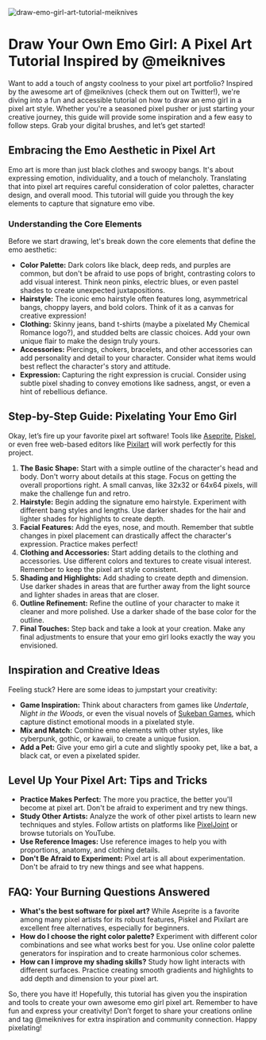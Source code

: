 ![draw-emo-girl-art-tutorial-meiknives](https://images.pexels.com/photos/18920008/pexels-photo-18920008.jpeg?auto=compress&cs=tinysrgb&fit=crop&h=627&w=1200)

# Draw Your Own Emo Girl: A Pixel Art Tutorial Inspired by @meiknives

Want to add a touch of angsty coolness to your pixel art portfolio? Inspired by the awesome art of @meiknives (check them out on Twitter!), we're diving into a fun and accessible tutorial on how to draw an emo girl in a pixel art style. Whether you're a seasoned pixel pusher or just starting your creative journey, this guide will provide some inspiration and a few easy to follow steps. Grab your digital brushes, and let’s get started!

## Embracing the Emo Aesthetic in Pixel Art

Emo art is more than just black clothes and swoopy bangs. It's about expressing emotion, individuality, and a touch of melancholy. Translating that into pixel art requires careful consideration of color palettes, character design, and overall mood. This tutorial will guide you through the key elements to capture that signature emo vibe.

### Understanding the Core Elements

Before we start drawing, let's break down the core elements that define the emo aesthetic:

*   **Color Palette:** Dark colors like black, deep reds, and purples are common, but don't be afraid to use pops of bright, contrasting colors to add visual interest. Think neon pinks, electric blues, or even pastel shades to create unexpected juxtapositions.
*   **Hairstyle:** The iconic emo hairstyle often features long, asymmetrical bangs, choppy layers, and bold colors. Think of it as a canvas for creative expression!
*   **Clothing:** Skinny jeans, band t-shirts (maybe a pixelated My Chemical Romance logo?), and studded belts are classic choices. Add your own unique flair to make the design truly yours.
*   **Accessories:** Piercings, chokers, bracelets, and other accessories can add personality and detail to your character. Consider what items would best reflect the character's story and attitude.
*   **Expression:** Capturing the right expression is crucial. Consider using subtle pixel shading to convey emotions like sadness, angst, or even a hint of rebellious defiance.

## Step-by-Step Guide: Pixelating Your Emo Girl

Okay, let’s fire up your favorite pixel art software! Tools like [Aseprite](https://www.aseprite.org/), [Piskel](https://www.piskelapp.com/), or even free web-based editors like [Pixilart](https://www.pixilart.com/) will work perfectly for this project.

1.  **The Basic Shape:** Start with a simple outline of the character's head and body. Don't worry about details at this stage. Focus on getting the overall proportions right. A small canvas, like 32x32 or 64x64 pixels, will make the challenge fun and retro.
2.  **Hairstyle:** Begin adding the signature emo hairstyle. Experiment with different bang styles and lengths. Use darker shades for the hair and lighter shades for highlights to create depth.
3.  **Facial Features:** Add the eyes, nose, and mouth. Remember that subtle changes in pixel placement can drastically affect the character's expression. Practice makes perfect!
4.  **Clothing and Accessories:** Start adding details to the clothing and accessories. Use different colors and textures to create visual interest. Remember to keep the pixel art style consistent.
5.  **Shading and Highlights:** Add shading to create depth and dimension. Use darker shades in areas that are further away from the light source and lighter shades in areas that are closer.
6.  **Outline Refinement:** Refine the outline of your character to make it cleaner and more polished. Use a darker shade of the base color for the outline.
7.  **Final Touches:** Step back and take a look at your creation. Make any final adjustments to ensure that your emo girl looks exactly the way you envisioned.

## Inspiration and Creative Ideas

Feeling stuck? Here are some ideas to jumpstart your creativity:

*   **Game Inspiration:** Think about characters from games like *Undertale*, *Night in the Woods*, or even the visual novels of [Sukeban Games](https://sukebangames.com/), which capture distinct emotional moods in a pixelated style.
*   **Mix and Match:** Combine emo elements with other styles, like cyberpunk, gothic, or kawaii, to create a unique fusion.
*   **Add a Pet:** Give your emo girl a cute and slightly spooky pet, like a bat, a black cat, or even a pixelated spider.

## Level Up Your Pixel Art: Tips and Tricks

*   **Practice Makes Perfect:** The more you practice, the better you'll become at pixel art. Don't be afraid to experiment and try new things.
*   **Study Other Artists:** Analyze the work of other pixel artists to learn new techniques and styles. Follow artists on platforms like [PixelJoint](https://pixeljoint.com/) or browse tutorials on YouTube.
*   **Use Reference Images:** Use reference images to help you with proportions, anatomy, and clothing details.
*   **Don't Be Afraid to Experiment:** Pixel art is all about experimentation. Don't be afraid to try new things and see what happens.

## FAQ: Your Burning Questions Answered

*   **What's the best software for pixel art?** While Aseprite is a favorite among many pixel artists for its robust features, Piskel and Pixilart are excellent free alternatives, especially for beginners.
*   **How do I choose the right color palette?** Experiment with different color combinations and see what works best for you. Use online color palette generators for inspiration and to create harmonious color schemes.
*   **How can I improve my shading skills?** Study how light interacts with different surfaces. Practice creating smooth gradients and highlights to add depth and dimension to your pixel art.

So, there you have it! Hopefully, this tutorial has given you the inspiration and tools to create your own awesome emo girl pixel art. Remember to have fun and express your creativity! Don’t forget to share your creations online and tag @meiknives for extra inspiration and community connection. Happy pixelating!
